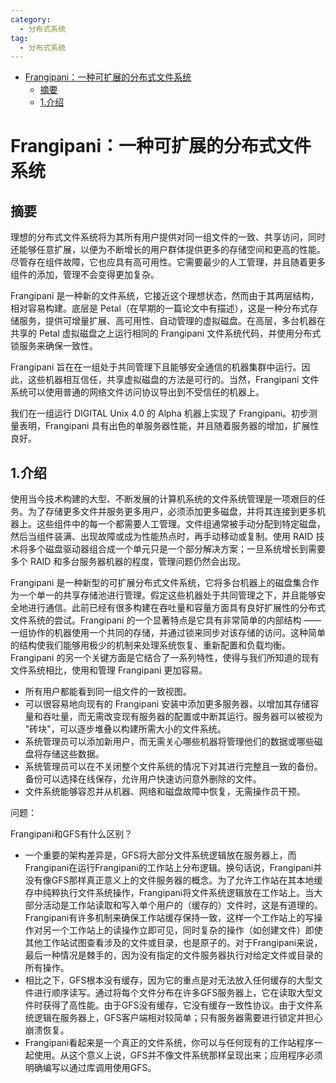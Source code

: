 ```yaml
---
category: 
  - 分布式系统
tag:
  - 分布式系统
---
```


- [Frangipani：一种可扩展的分布式文件系统](#frangipani一种可扩展的分布式文件系统)
  - [摘要](#摘要)
  - [1.介绍](#1介绍)

# Frangipani：一种可扩展的分布式文件系统


## 摘要

理想的分布式文件系统将为其所有用户提供对同一组文件的一致、共享访问，同时还能够任意扩展，以便为不断增长的用户群体提供更多的存储空间和更高的性能。尽管存在组件故障，它也应具有高可用性。它需要最少的人工管理，并且随着更多组件的添加，管理不会变得更加复杂。

Frangipani 是一种新的文件系统，它接近这个理想状态，然而由于其两层结构，相对容易构建。底层是 Petal（在早期的一篇论文中有描述），这是一种分布式存储服务，提供可增量扩展、高可用性、自动管理的虚拟磁盘。在高层，多台机器在共享的 Petal 虚拟磁盘之上运行相同的 Frangipani 文件系统代码，并使用分布式锁服务来确保一致性。

Frangipani 旨在在一组处于共同管理下且能够安全通信的机器集群中运行。因此，这些机器相互信任，共享虚拟磁盘的方法是可行的。当然，Frangipani 文件系统可以使用普通的网络文件访问协议导出到不受信任的机器上。

我们在一组运行 DIGITAL Unix 4.0 的 Alpha 机器上实现了 Frangipani。初步测量表明，Frangipani 具有出色的单服务器性能，并且随着服务器的增加，扩展性良好。

## 1.介绍

使用当今技术构建的大型、不断发展的计算机系统的文件系统管理是一项艰巨的任务。为了存储更多文件并服务更多用户，必须添加更多磁盘，并将其连接到更多机器上。这些组件中的每一个都需要人工管理。文件组通常被手动分配到特定磁盘，然后当组件装满、出现故障或成为性能热点时，再手动移动或复制。使用 RAID 技术将多个磁盘驱动器组合成一个单元只是一个部分解决方案；一旦系统增长到需要多个 RAID 和多台服务器机器的程度，管理问题仍然会出现。

Frangipani 是一种新型的可扩展分布式文件系统，它将多台机器上的磁盘集合作为一个单一的共享存储池进行管理。假定这些机器处于共同管理之下，并且能够安全地进行通信。此前已经有很多构建在吞吐量和容量方面具有良好扩展性的分布式文件系统的尝试。Frangipani 的一个显著特点是它具有非常简单的内部结构 —— 一组协作的机器使用一个共同的存储，并通过锁来同步对该存储的访问。这种简单的结构使我们能够用极少的机制来处理系统恢复、重新配置和负载均衡。Frangipani 的另一个关键方面是它结合了一系列特性，使得与我们所知道的现有文件系统相比，使用和管理 Frangipani 更加容易。
- 所有用户都能看到同一组文件的一致视图。
- 可以很容易地向现有的 Frangipani 安装中添加更多服务器，以增加其存储容量和吞吐量，而无需改变现有服务器的配置或中断其运行。服务器可以被视为 "砖块"，可以逐步堆叠以构建所需大小的文件系统。
- 系统管理员可以添加新用户，而无需关心哪些机器将管理他们的数据或哪些磁盘将存储这些数据。
- 系统管理员可以在不关闭整个文件系统的情况下对其进行完整且一致的备份。备份可以选择在线保存，允许用户快速访问意外删除的文件。
- 文件系统能够容忍并从机器、网络和磁盘故障中恢复，无需操作员干预。



问题：

Frangipani和GFS有什么区别？

- 一个重要的架构差异是，GFS将大部分文件系统逻辑放在服务器上，而Frangipani在运行Frangipani的工作站上分布逻辑。换句话说，Frangipani并没有像GFS那样真正意义上的文件服务器的概念。为了允许工作站在其本地缓存中纯粹执行文件系统操作，Frangipani将文件系统逻辑放在工作站上。当大部分活动是工作站读取和写入单个用户的（缓存的）文件时，这是有道理的。Frangipani有许多机制来确保工作站缓存保持一致，这样一个工作站上的写操作对另一个工作站上的读操作立即可见，同时复杂的操作（如创建文件）即使其他工作站试图查看涉及的文件或目录，也是原子的。对于Frangipani来说，最后一种情况是棘手的，因为没有指定的文件服务器执行对给定文件或目录的所有操作。
- 相比之下，GFS根本没有缓存，因为它的重点是对无法放入任何缓存的大型文件进行顺序读写。通过将每个文件分布在许多GFS服务器上，它在读取大型文件时获得了高性能。由于GFS没有缓存，它没有缓存一致性协议。由于文件系统逻辑在服务器上，GFS客户端相对较简单；只有服务器需要进行锁定并担心崩溃恢复。
- Frangipani看起来是一个真正的文件系统，你可以与任何现有的工作站程序一起使用。从这个意义上说，GFS并不像文件系统那样呈现出来；应用程序必须明确编写以通过库调用使用GFS。
